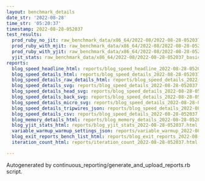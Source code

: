 ```yaml
---
layout: benchmark_details
date_str: '2022-08-28'
time_str: '05:20:37'
timestamp: 2022-08-28-052037
test_results:
  prod_ruby_no_jit: raw_benchmark_data/x86_64/2022-08/2022-08-28-052037_basic_benchmark_prod_ruby_no_jit.json
  prod_ruby_with_mjit: raw_benchmark_data/x86_64/2022-08/2022-08-28-052037_basic_benchmark_prod_ruby_with_mjit.json
  prod_ruby_with_yjit: raw_benchmark_data/x86_64/2022-08/2022-08-28-052037_basic_benchmark_prod_ruby_with_yjit.json
  yjit_stats: raw_benchmark_data/x86_64/2022-08/2022-08-28-052037_basic_benchmark_yjit_stats.json
reports:
  blog_speed_headline_html: reports/blog_speed_headline_2022-08-28-052037.html
  blog_speed_details_html: reports/blog_speed_details_2022-08-28-052037.html
  blog_speed_details_raw_details_html: reports/blog_speed_details_2022-08-28-052037.raw_details.html
  blog_speed_details_svg: reports/blog_speed_details_2022-08-28-052037.svg
  blog_speed_details_head_svg: reports/blog_speed_details_2022-08-28-052037.head.svg
  blog_speed_details_back_svg: reports/blog_speed_details_2022-08-28-052037.back.svg
  blog_speed_details_micro_svg: reports/blog_speed_details_2022-08-28-052037.micro.svg
  blog_speed_details_tripwires_json: reports/blog_speed_details_2022-08-28-052037.tripwires.json
  blog_speed_details_csv: reports/blog_speed_details_2022-08-28-052037.csv
  blog_memory_details_html: reports/blog_memory_details_2022-08-28-052037.html
  blog_yjit_stats_html: reports/blog_yjit_stats_2022-08-28-052037.html
  variable_warmup_warmup_settings_json: reports/variable_warmup_2022-08-28-052037.warmup_settings.json
  blog_exit_reports_bench_list_html: reports/blog_exit_reports_2022-08-28-052037.bench_list.html
  iteration_count_html: reports/iteration_count_2022-08-28-052037.html

---
```

Autogenerated by continuous_reporting/generate_and_upload_reports.rb script.
